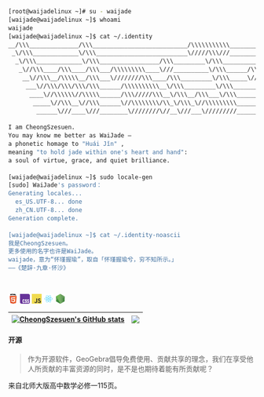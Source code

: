 ```bash
[root@waijadelinux ~]# su - waijade
[waijade@waijadelinux ~]$ whoami
waijade
[waijade@waijadelinux ~]$ cat ~/.identity
__/\\\______________/\\\___________________________/\\\\\\\\\\\________________________/\\\_________________        
 _\/\\\_____________\/\\\__________________________\/////\\\///________________________\/\\\_________________       
  _\/\\\_____________\/\\\_________________/\\\_________\/\\\___________________________\/\\\_________________      
   _\//\\\____/\\\____/\\\___/\\\\\\\\\____\///__________\/\\\______/\\\\\\\\\___________\/\\\______/\\\\\\\\__     
    __\//\\\__/\\\\\__/\\\___\////////\\\____/\\\_________\/\\\_____\////////\\\_____/\\\\\\\\\____/\\\/////\\\_    
     ___\//\\\/\\\/\\\/\\\______/\\\\\\\\\\__\/\\\_________\/\\\_______/\\\\\\\\\\___/\\\////\\\___/\\\\\\\\\\\__   
      ____\//\\\\\\//\\\\\______/\\\/////\\\__\/\\\__/\\\___\/\\\______/\\\/////\\\__\/\\\__\/\\\__\//\\///////___  
       _____\//\\\__\//\\\______\//\\\\\\\\/\\_\/\\\_\//\\\\\\\\\______\//\\\\\\\\/\\_\//\\\\\\\/\\__\//\\\\\\\\\\_ 
        ______\///____\///________\////////\//__\///___\/////////________\////////\//___\///////\//____\//////////__

I am CheongSzesuen.
You may know me better as WaiJade —
a phonetic homage to "Huái Jǐn" ,
meaning "to hold jade within one's heart and hand":
a soul of virtue, grace, and quiet brilliance.

[waijade@waijadelinux ~]$ sudo locale-gen
[sudo] WaiJade's password：
Generating locales...
  es_US.UTF-8... done
  zh_CN.UTF-8... done
Generation complete.

[waijade@waijadelinux ~]$ cat ~/.identity-noascii
我是CheongSzesuen。
更多使用的名字也许是WaiJade。
waijade，意为“怀瑾握瑜”，取自「怀瑾握瑜兮，穷不知所示。」
——《楚辞·九章·怀沙》

```

<br />

<code><img height="20" alt="html" src="https://raw.githubusercontent.com/github/explore/main/topics/html/html.png"></code>
<code><img height="20" alt="css" src="https://raw.githubusercontent.com/github/explore/main/topics/css/css.png"></code>
<code><img height="20" alt="javascript" src="https://raw.githubusercontent.com/github/explore/main/topics/javascript/javascript.png"></code>
<code><img height="20" alt="react" src="https://raw.githubusercontent.com/github/explore/main/topics/react/react.png"></code>
<code><img height="20" alt="nodejs" src="https://raw.githubusercontent.com/github/explore/main/topics/nodejs/nodejs.png"></code>

| <a href="https://github.com/CheongSzesuen/github-readme-stats"><img align="center" src="https://github-readme-stats.vercel.app/api?username=CheongSzesuen&show_icons=true&include_all_commits=true&theme=buefy&hide_border=true" alt="CheongSzesuen's GitHub stats" /></a> | <a href="https://github.com/CheongSzesuen/github-readme-stats"><img align="center" src="https://github-readme-stats.vercel.app/api/top-langs/?username=CheongSzesuen&layout=compact&theme=buefy&hide_border=true" /></a> |
| ------------- | ------------- |

#### 开源
>作为开源软件，GeoGebra倡导免费使用、贡献共享的理念，我们在享受他人所贡献的丰富资源的同时，是不是也期待着能有所贡献呢？

来自北师大版高中数学必修一115页。

